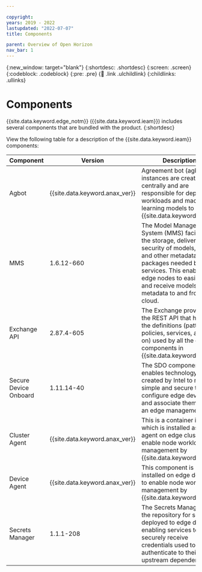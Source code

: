 ```yaml
---

copyright:
years: 2019 - 2022
lastupdated: "2022-07-07"
title: Components

parent: Overview of Open Horizon
nav_bar: 1
---
```


{:new_window: target="blank"}
{:shortdesc: .shortdesc}
{:screen: .screen}
{:codeblock: .codeblock}
{:pre: .pre}
{:child: .link .ulchildlink}
{:childlinks: .ullinks}

# Components

{{site.data.keyword.edge_notm}} ({{site.data.keyword.ieam}}) includes several components that are bundled with the product.
{:shortdesc}

View the following table for a description of the {{site.data.keyword.ieam}} components:

|Component|Version|Description|
|---------|-------|----|
|Agbot|{{site.data.keyword.anax_ver}}|Agreement bot (agbot) instances are created centrally and are responsible for deploying workloads and machine learning models to {{site.data.keyword.ieam}}.|
|MMS |1.6.12-660|The Model Management System (MMS) facilitates the storage, delivery, and security of models, data, and other metadata packages needed by edge services. This enables edge nodes to easily send and receive models and metadata to and from the cloud.|
|Exchange API|2.87.4-605|The Exchange provides the REST API that holds all the definitions (patterns, policies, services, and so on) used by all the other components in {{site.data.keyword.ieam}}.|
|Secure Device Onboard|1.11.14-40|The SDO component enables technology that is created by Intel to make it simple and secure to configure edge devices and associate them with an edge management hub.|
|Cluster Agent|{{site.data.keyword.anax_ver}}|This is a container image, which is installed as an agent on edge clusters to enable node workload management by {{site.data.keyword.ieam}}.|
|Device Agent|{{site.data.keyword.anax_ver}}|This component is installed on edge devices to enable node workload management by {{site.data.keyword.ieam}}.|
|Secrets Manager|1.1.1-208|The Secrets Manager is the repository for secrets deployed to edge devices, enabling services to securely receive credentials used to authenticate to their upstream dependencies.|
